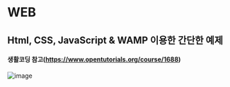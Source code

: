 # WEB
## Html, CSS, JavaScript & WAMP 이용한 간단한 예제
#### 생활코딩 참고(https://www.opentutorials.org/course/1688)
![image](https://user-images.githubusercontent.com/39231606/53024825-25ccc080-34a3-11e9-80bd-97a9f7cc8a3e.png)

